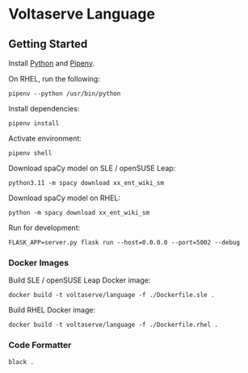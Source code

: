 # Voltaserve Language

## Getting Started

Install [Python](https://www.python.org) and [Pipenv](https://pipenv.pypa.io).

On RHEL, run the following:

```shell
pipenv --python /usr/bin/python
```

Install dependencies:

```shell
pipenv install
```

Activate environment:

```shell
pipenv shell
```

Download spaCy model on SLE / openSUSE Leap:

```shell
python3.11 -m spacy download xx_ent_wiki_sm
```

Download spaCy model on RHEL:

```shell
python -m spacy download xx_ent_wiki_sm
```

Run for development:

```shell
FLASK_APP=server.py flask run --host=0.0.0.0 --port=5002 --debug
```

### Docker Images

Build SLE / openSUSE Leap Docker image:

```shell
docker build -t voltaserve/language -f ./Dockerfile.sle .
```

Build RHEL Docker image:

```shell
docker build -t voltaserve/language -f ./Dockerfile.rhel .
```

### Code Formatter

```shell
black .
```
